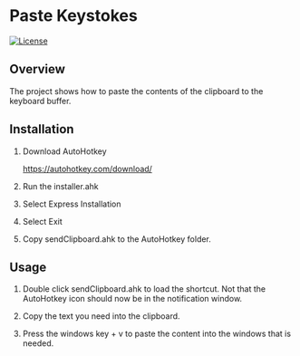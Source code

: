 # Paste Keystokes

[![License](https://img.shields.io/badge/License-MIT-blue.svg)](https://opensource.org/licenses/MIT)

## Overview

The project shows how to paste the contents of the clipboard to the keyboard buffer.

## Installation

1. Download AutoHotkey

    <https://autohotkey.com/download/>

1. Run the installer.ahk

1. Select Express Installation

1. Select Exit

1. Copy sendClipboard.ahk to the AutoHotkey folder.

## Usage

1. Double click sendClipboard.ahk to load the shortcut. Not that the AutoHotkey icon should now be in the notification window.

1. Copy the text you need into the clipboard.

1. Press the windows key + v to paste the content into the windows that is needed.